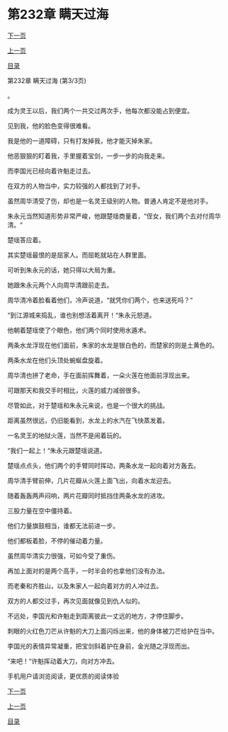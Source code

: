 <h1>第232章   瞒天过海</h1>
            <div><p><a href="./696_%E7%AC%AC233%E7%AB%A0_%E4%B8%A4%E8%B4%A5%E4%BF%B1%E4%BC%A4.md">下一页</a></p><p><a href="./694_%E7%AC%AC232%E7%AB%A0_%E7%9E%92%E5%A4%A9%E8%BF%87%E6%B5%B7.md">上一页</a></p><p><a href="../">目录</a></p></div>
            <div><p>第232章   瞒天过海 (第3/3页)</p><p>。</p><p>成为灵王以后，我们两个一共交过两次手，他每次都没能占到便宜。</p><p>见到我，他的脸色变得很难看。</p><p>我是他的一道障碍，只有打发掉我，他才能灭掉朱家。</p><p>他恶狠狠的盯着我，手里握着宝剑，一步一步的向我走来。</p><p>而李国光已经向着许魁走过去。</p><p>在双方的人物当中，实力较强的人都找到了对手。</p><p>虽然周华清受了伤，却也是一名灵王级别的人物。普通人肯定不是他对手。</p><p>朱永元当然知道形势非常严峻，他跟楚瑶商量着，“侄女，我们两个去对付周华清。“</p><p>楚瑶答应着。</p><p>其实楚瑶最恨的是屈家人。而屈乾就站在人群里面。</p><p>可听到朱永元的话，她只得以大局为重。</p><p>她跟朱永元两个人向周华清跟前走去。</p><p>周华清冷着脸看着他们，冷声说道，“就凭你们两个，也来送死吗？“</p><p>“到江源城来捣乱，谁也别想活着离开！“朱永元怒道。</p><p>他朝着楚瑶使了个眼色，他们两个同时使用水遁术。</p><p>两条水龙浮现在他们面前，朱家的水龙是银白色的，而楚家的则是土黄色的。</p><p>两条水龙在他们头顶处蜿蜒盘旋着。</p><p>周华清也拼了老命，手在面前挥舞着，一朵火莲在他面前浮现出来。</p><p>可跟那天和我交手时相比，火莲的威力减弱很多。</p><p>尽管如此，对于楚瑶和朱永元来说，也是一个很大的挑战。</p><p>距离虽然很远，仍旧能看到，水龙上的水汽在飞快蒸发着。</p><p>一名灵王的地狱火莲，当然不是闹着玩的。</p><p>“我们一起上！“朱永元跟楚瑶说道。</p><p>楚瑶点点头，他们两个的手臂同时挥动，两条水龙一起向着对方轰去。</p><p>周华清手臂前伸，几片花瓣从火莲上面飞出，向着水龙迎去。</p><p>随着轰轰两声闷响，两片花瓣同时抵挡住两条水龙的进攻。</p><p>三股力量在空中僵持着。</p><p>他们力量旗鼓相当，谁都无法前进一步。</p><p>他们都板着脸，不停的催动着力量。</p><p>虽然周华清实力很强，可如今受了重伤。</p><p>再加上面对的是两个高手，一时半会的也拿他们没有办法。</p><p>而老秦和齐胜山，以及朱家人一起向着对方的人冲过去。</p><p>双方的人都交过手，再次见面就像见到仇人似的。</p><p>不远处，李国光和许魁走到距离彼此一丈远的地方，才停住脚步。</p><p>刺眼的火红色刀芒从许魁的大刀上面闪烁出来，他的身体被刀芒给护在当中。</p><p>李国光的表情异常凝重，把宝剑斜着护在身前，金光随之浮现而出。</p><p>“来吧！“许魁挥动着大刀，向对方冲去。</p><p>手机用户请浏览阅读，更优质的阅读体验</p></div>
            <div><p><a href="./696_%E7%AC%AC233%E7%AB%A0_%E4%B8%A4%E8%B4%A5%E4%BF%B1%E4%BC%A4.md">下一页</a></p><p><a href="./694_%E7%AC%AC232%E7%AB%A0_%E7%9E%92%E5%A4%A9%E8%BF%87%E6%B5%B7.md">上一页</a></p><p><a href="../">目录</a></p></div>